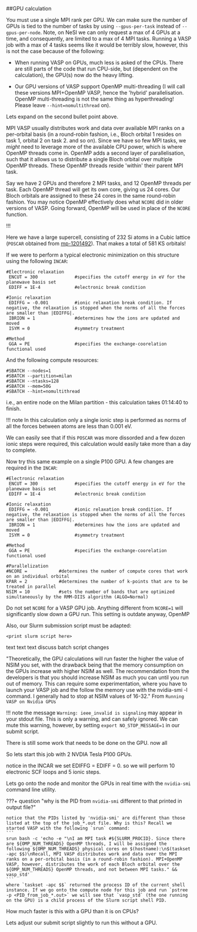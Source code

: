 ##GPU calculation

You must use a single MPI rank per GPU. We can make sure the number of GPUs is tied to the number of tasks by using `--gpus-per-task` instead of `--gpus-per-node`. Note, on NeSI we can only request a max of 4 GPUs at a time, and consequently, are limited to a max of 4 MPI tasks. Running a VASP job with a max of 4 tasks seems like it would be terribly slow, however, this is not the case because of the following:

- When running VASP on GPUs, much less is asked of the CPUs. There are still parts of the code that run CPU-side, but (dependent on the calculation), the GPU(s) now do the heavy lifting.

- Our GPU versions of VASP support OpenMP multi-threading (I will call these versions MPI+OpenMP VASP, hence the 'hybrid' parallelisation. OpenMP multi-threading is not the same thing as hyperthreading! Please leave `--hint=nomultithread` on).

Lets expand on the second bullet point above.

MPI VASP usually distributes work and data over available MPI ranks on a per-orbital basis (in a round-robin fashion, i.e., Bloch orbital 1 resides on task 1, orbital 2 on task 2. and so on). Since we have so few MPI tasks, we *might* need to leverage more of the available CPU power, which is where OpenMP threads come in. OpenMP adds a second layer of parallelisation, such that it allows us to distribute a single Bloch orbital over multiple OpenMP threads. These OpenMP threads reside 'within' their parent MPI task.

Say we have 2 GPUs and therefore 2 MPI tasks, and 12 OpenMP threads per task. Each OpenMP thread will get its own core, giving us 24 cores. Our Bloch orbitals are assigned to these 24 cores in the same round-robin fashion. You may notice OpenMP effectively does what `NCORE` did in older versions of VASP. Going forward, OpenMP will be used in place of the `NCORE` function.

!!! 




Here we have a large supercell, consisting of 232 Si atoms in a Cubic lattice (`POSCAR` obtained from [mp-1201492](https://next-gen.materialsproject.org/materials/mp-1201492/#crystal_structure)). That makes a total of 581 KS orbitals!

If we were to perform a typical electronic minimization on this structure using the following `INCAR`:
```
#Electronic relaxation
 ENCUT = 300              #specifies the cutoff energy in eV for the planewave basis set
 EDIFF = 1E-4             #electronic break condition

#Ionic relaxation
 EDIFFG = -0.001          #ionic relaxation break condition. If negative, the relaxation is stopped when the norms of all the forces are smaller than |EDIFFG|.
 IBRION = 1               #determines how the ions are updated and moved
 ISYM = 0                 #symmetry treatment

#Method
 GGA = PE                 #specifies the exchange-coorelation functional used
```
And the following compute resources:
```
#SBATCH --nodes=1
#SBATCH --partition=milan
#SBATCH --ntasks=128
#SBATCH --mem=50G
#SBATCH --hint=nomultithread

```
i.e., an entire node on the Milan partition - this calculation takes 01:14:40 to finish.

!!! note
    In this calculation only a single ionic step is performed as norms of all the forces between atoms are less than 0.001 eV.


We can easily see that if this `POSCAR` was more dissorded and a few dozen ionic steps were required, this calculation would easily take more than a day to complete.


Now try this same example on a single P100 GPU. A few changes are required in the `INCAR`:
```
#Electronic relaxation
 ENCUT = 300              #specifies the cutoff energy in eV for the planewave basis set
 EDIFF = 1E-4             #electronic break condition

#Ionic relaxation
 EDIFFG = -0.001          #ionic relaxation break condition. If negative, the relaxation is stopped when the norms of all the forces are smaller than |EDIFFG|.
 IBRION = 1               #determines how the ions are updated and moved
 ISYM = 0                 #symmetry treatment

#Method
 GGA = PE                 #specifies the exchange-coorelation functional used

#Parallelization
#NCORE =            #determines the number of compute cores that work on an individual orbital
KPAR = 2            #determines the number of k-points that are to be treated in parallel
NSIM = 10           #sets the number of bands that are optimized simultaneously by the RMM-DIIS algorithm (ALGO=Normal)

```
Do not set `NCORE` for a VASP GPU job. Anything different from `NCORE=1` will significantly slow down a GPU run. This setting is outdate anyway,  OpenMP 



Also, our Slurm submission script must be adapted:
```
<print slurm script here>
```
text text text discuss batch script changes





 

"Theoretically, the GPU calculations will run faster the higher the value of NSIM you set, with the drawback being that the memory consumption on the GPUs increase with higher NSIM as well. The recommendation from the developers is that you should increase NSIM as much you can until you run out of memory. This can require some experimentation, where you have to launch your VASP job and the follow the memory use with the nvidia-smi -l command. I generally had to stop at NSIM values of 16-32."
From `Running VASP on Nvidia GPUs`

!!! note
    the message `Warning: ieee_invalid is signaling` may appear in your stdout file. This is only a warning, and can safely ignored. We can mute this warning, however, by setting `export NO_STOP_MESSAGE=1` in our submit script.

There is still some work that needs to be done on the GPU. now all 

So lets start this job with 2 NVDIA Tesla P100 GPUs.

notice in the INCAR we set EDIFFG = EDIFF = 0. so we will perform 10 electronic SCF loops and 5 ionic steps.

Lets go onto the node and monitor the GPUs in real time with the `nvidia-smi` command line utility.

???+ question "why is the PID from `nvidia-smi` different to that printed in output file?"
    
    notice that the PIDs listed by 'nvidia-smi' are different than those listed at the top of the job_*.out file. Why is this? Recall we started VASP with the following `srun` command:
    ```
    srun bash -c 'echo -e "\nI am MPI task #${SLURM_PROCID}. Since there are ${OMP_NUM_THREADS} OpenMP threads, I will be assigned the following ${OMP_NUM_THREADS} physical cores on $(hostname):\n$(taskset -apc $$)\nRecall, MPI VASP distributes work and data over the MPI ranks on a per-orbital basis (in a round-robin fashion). MPI+OpenMP VASP, however, distributes the work of each Bloch orbital over the ${OMP_NUM_THREADS} OpenMP threads, and not between MPI tasks." && vasp_std' 
    ```
    where `taskset -apc $$` returned the process ID of the current shell instance. If we go onto the compute node for this job and run `pstree -p <PID_from_job_*.out>` we will see that `vasp_std` (the one running on the GPU) is a child process of the Slurm script shell PID.



How much faster is this with a GPU than it is on CPUs?

Lets adjust our submit script slightly to run this without a GPU.
